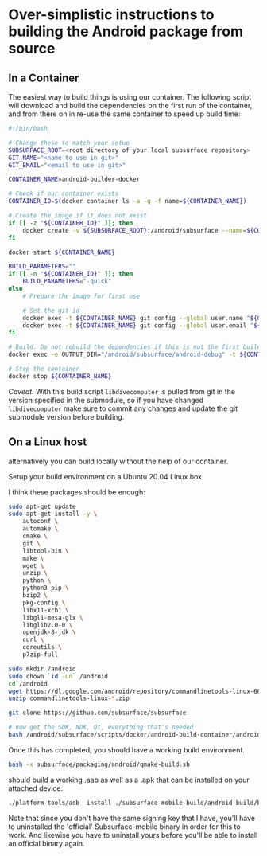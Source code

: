 # Over-simplistic instructions to building the Android package from source

## In a Container

The easiest way to build things is using our container. The following script will download and build the dependencies on the first run of the container, and from there on in re-use the same container to speed up build time:

```.sh
#!/bin/bash

# Change these to match your setup
SUBSURFACE_ROOT=<root directory of your local subsurface repository>
GIT_NAME="<name to use in git>"
GIT_EMAIL="<email to use in git>"

CONTAINER_NAME=android-builder-docker

# Check if our container exists
CONTAINER_ID=$(docker container ls -a -q -f name=${CONTAINER_NAME})

# Create the image if it does not exist
if [[ -z "${CONTAINER_ID}" ]]; then
    docker create -v ${SUBSURFACE_ROOT}:/android/subsurface --name=${CONTAINER_NAME} subsurface/android-build:5.15.2 sleep infinity
fi

docker start ${CONTAINER_NAME}

BUILD_PARAMETERS=""
if [[ -n "${CONTAINER_ID}" ]]; then
    BUILD_PARAMETERS="-quick"
else
    # Prepare the image for first use

    # Set the git id
    docker exec -t ${CONTAINER_NAME} git config --global user.name "${GIT_NAME}"
    docker exec -t ${CONTAINER_NAME} git config --global user.email "${GIT_EMAIL}"
fi

# Build. Do not rebuild the dependencies if this is not the first build
docker exec -e OUTPUT_DIR="/android/subsurface/android-debug" -t ${CONTAINER_NAME} /bin/bash -x ./subsurface/packaging/android/qmake-build.sh ${BUILD_PARAMETERS}

# Stop the container
docker stop ${CONTAINER_NAME}
```

_Caveat:_ With this build script `libdivecomputer` is pulled from git in the version specified in the submodule, so if you have changed `libdivecomputer` make sure to commit any changes and update the git submodule version before building.


## On a Linux host

alternatively you can build locally without the help of our container.

Setup your build environment on a Ubuntu 20.04 Linux box

I think these packages should be enough:

```.sh
sudo apt-get update
sudo apt-get install -y \
    autoconf \
    automake \
    cmake \
    git \
    libtool-bin \
    make \
    wget \
    unzip \
    python \
    python3-pip \
    bzip2 \
    pkg-config \
    libx11-xcb1 \
    libgl1-mesa-glx \
    libglib2.0-0 \
    openjdk-8-jdk \
    curl \
    coreutils \
    p7zip-full

sudo mkdir /android
sudo chown `id -un` /android
cd /android
wget https://dl.google.com/android/repository/commandlinetools-linux-6858069_latest.zip
unzip commandlinetools-linux-*.zip

git clone https://github.com/subsurface/subsurface

# now get the SDK, NDK, Qt, everything that's needed
bash /android/subsurface/scripts/docker/android-build-container/android-build-setup.sh
```

Once this has completed, you should have a working build environment.

```.sh
bash -x subsurface/packaging/android/qmake-build.sh
```

should build a working .aab as well as a .apk that can be installed on
your attached device:

```.sh
./platform-tools/adb  install ./subsurface-mobile-build/android-build/build/outputs/apk/debug/android-build-debug.apk
```

Note that since you don't have the same signing key that I have,
you'll have to uninstalled the 'official' Subsurface-mobile binary in
order for this to work. And likewise you have to uninstall yours
before you'll be able to install an official binary again.
